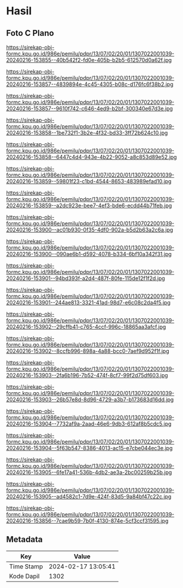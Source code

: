 # Hasil

## Foto C Plano

https://sirekap-obj-formc.kpu.go.id/986e/pemilu/pdpr/13/07/02/20/01/1307022001039-20240216-153855--40b542f2-fd0e-405b-b2b5-612570d0a62f.jpg

https://sirekap-obj-formc.kpu.go.id/986e/pemilu/pdpr/13/07/02/20/01/1307022001039-20240216-153857--4839894e-4c45-4305-b08c-d176fc6f38b2.jpg

https://sirekap-obj-formc.kpu.go.id/986e/pemilu/pdpr/13/07/02/20/01/1307022001039-20240216-153857--9610f742-c646-4ed9-b2bf-300340e67d3e.jpg

https://sirekap-obj-formc.kpu.go.id/986e/pemilu/pdpr/13/07/02/20/01/1307022001039-20240216-153858--1be732f1-3b2e-4f32-bd33-3ff72b624c10.jpg

https://sirekap-obj-formc.kpu.go.id/986e/pemilu/pdpr/13/07/02/20/01/1307022001039-20240216-153858--6447c4d4-943e-4b22-9052-a8c853d89e52.jpg

https://sirekap-obj-formc.kpu.go.id/986e/pemilu/pdpr/13/07/02/20/01/1307022001039-20240216-153859--59801f23-c1bd-4544-8653-483989efad10.jpg

https://sirekap-obj-formc.kpu.go.id/986e/pemilu/pdpr/13/07/02/20/01/1307022001039-20240216-153859--a2dc923e-bee7-4ef3-bde6-ecdd44b71feb.jpg

https://sirekap-obj-formc.kpu.go.id/986e/pemilu/pdpr/13/07/02/20/01/1307022001039-20240216-153900--ac01b930-0f35-4df0-902a-b5d2b63a2c6a.jpg

https://sirekap-obj-formc.kpu.go.id/986e/pemilu/pdpr/13/07/02/20/01/1307022001039-20240216-153900--090ae6b1-d592-4078-b334-6bf10a342f31.jpg

https://sirekap-obj-formc.kpu.go.id/986e/pemilu/pdpr/13/07/02/20/01/1307022001039-20240216-153901--94bd393f-a2d4-487f-80fe-115de12f1f2d.jpg

https://sirekap-obj-formc.kpu.go.id/986e/pemilu/pdpr/13/07/02/20/01/1307022001039-20240216-153901--244ae813-3321-41ad-98d7-e6c08c2da4f5.jpg

https://sirekap-obj-formc.kpu.go.id/986e/pemilu/pdpr/13/07/02/20/01/1307022001039-20240216-153902--29cffb41-c765-4ccf-996c-18865aa3afcf.jpg

https://sirekap-obj-formc.kpu.go.id/986e/pemilu/pdpr/13/07/02/20/01/1307022001039-20240216-153902--8ccfb996-898a-4a88-bcc0-7aef9d952f1f.jpg

https://sirekap-obj-formc.kpu.go.id/986e/pemilu/pdpr/13/07/02/20/01/1307022001039-20240216-153903--2fa6b196-7b52-474f-8cf7-99f2d75df603.jpg

https://sirekap-obj-formc.kpu.go.id/986e/pemilu/pdpr/13/07/02/20/01/1307022001039-20240216-153903--26b57e8d-8d96-4729-a3b7-b173683d16dd.jpg

https://sirekap-obj-formc.kpu.go.id/986e/pemilu/pdpr/13/07/02/20/01/1307022001039-20240216-153904--7732af9a-2aad-46e6-9db3-612af8b5cdc5.jpg

https://sirekap-obj-formc.kpu.go.id/986e/pemilu/pdpr/13/07/02/20/01/1307022001039-20240216-153904--5f63b547-8386-4013-ac15-e7cbe044ec3e.jpg

https://sirekap-obj-formc.kpu.go.id/986e/pemilu/pdpr/13/07/02/20/01/1307022001039-20240216-153905--6fe17a41-536b-4db2-ae3a-2bc00259b25b.jpg

https://sirekap-obj-formc.kpu.go.id/986e/pemilu/pdpr/13/07/02/20/01/1307022001039-20240216-153905--ad4582c1-7d9e-424f-83d5-9a84bf47c22c.jpg

https://sirekap-obj-formc.kpu.go.id/986e/pemilu/pdpr/13/07/02/20/01/1307022001039-20240216-153856--7cae9b59-7b0f-4130-874e-5cf3ccf31595.jpg


## Metadata

| Key        | Value               |
| ---------- | ------------------- |
| Time Stamp | 2024-02-17 13:05:41 |
| Kode Dapil | 1302                |



